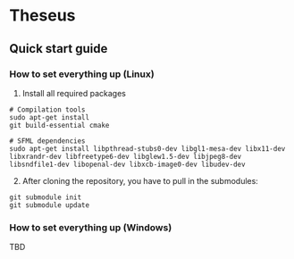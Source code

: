 # Theseus

## Quick start guide

### How to set everything up (Linux)

1) Install all required packages

```
# Compilation tools
sudo apt-get install 
git build-essential cmake

# SFML dependencies
sudo apt-get install libpthread-stubs0-dev libgl1-mesa-dev libx11-dev libxrandr-dev libfreetype6-dev libglew1.5-dev libjpeg8-dev libsndfile1-dev libopenal-dev libxcb-image0-dev libudev-dev
```

2) After cloning the repository, you have to pull in the submodules:

```
git submodule init
git submodule update
```

### How to set everything up (Windows)

TBD
